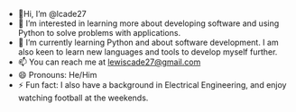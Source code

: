 - 👋Hi, I’m @lcade27
- 👀 I’m interested in learning more about developing software and using Python to solve problems with applications. 
- 🌱 I’m currently learning Python and about software development. I am also keen to learn new languages and tools to develop myself further.
- 📫 You can reach me at lewiscade27@gmail.com
- 😄 Pronouns: He/Him
- ⚡ Fun fact: I also have a background in Electrical Engineering, and enjoy watching football at the weekends.
